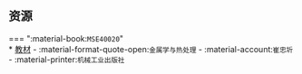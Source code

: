 ## 资源  
=== ":material-book:`MSE40020`"  
    * [教材](https://api.ecylt.top/v1/lanzou_link?url=https://cqu-openlib.lanzout.com/idEnF26mbymd&type=down) - :material-format-quote-open:`金属学与热处理` - :material-account:`崔忠圻` - :material-printer:`机械工业出版社`  